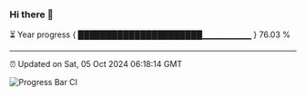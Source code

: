 ### Hi there 👋

⏳ Year progress { ██████████████████████▁▁▁▁▁▁▁▁ } 76.03 %

---

⏰ Updated on Sat, 05 Oct 2024 06:18:14 GMT

![Progress Bar CI](https://github.com/liununu/liununu/workflows/Progress%20Bar%20CI/badge.svg)
